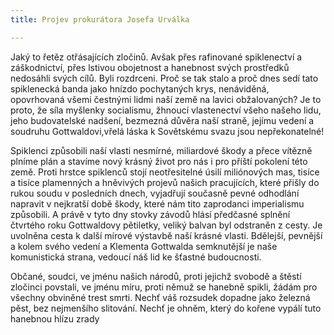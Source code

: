 ```yaml
---
title: Projev prokurátora Josefa Urválka

---
```


Jaký to řetěz otřásajících zločinů. Avšak přes rafinované spiklenectví a záškodnictví, přes lstivou obojetnost a hanebnost svých prostředků nedosáhli svých cílů. Byli rozdrceni. Proč se tak stalo a proč dnes sedí tato spiklenecká banda jako hnízdo pochytaných krys, nenáviděná, opovrhovaná všemi čestnými lidmi naší země na lavici obžalovaných? Je to proto, že síla myšlenky socialismu, žhnoucí vlastenectví všeho našeho lidu, jeho budovatelské nadšení, bezmezná důvěra naší straně, jejímu vedení a soudruhu Gottwaldovi,vřelá láska k Sovětskému svazu jsou nepřekonatelné! 

Spiklenci způsobili naší vlasti nesmírné, miliardové škody a přece vítězně plníme plán a stavíme nový krásný život pro nás i pro příští pokolení této země. Proti hrstce spiklenců stojí neotřesitelné úsilí miliónových mas, tisíce a tisíce plamenných a hněvivých projevů našich pracujících, které přišly do rukou soudu v posledních dnech, vyjadřují současně pevné odhodlání napravit v nejkratší době škody, které nám tito zaprodanci imperialismu způsobili. A právě v tyto dny stovky závodů hlásí předčasné splnění čtvrtého roku Gottwaldovy pětiletky, veliký balvan byl odstraněn z cesty. Je uvolněna cesta k další mírové výstavbě naší krásné vlasti. Bdělejší, pevnější a kolem svého vedení a Klementa Gottwalda semknutější je naše komunistická strana, vedoucí náš lid ke šťastné budoucnosti. 

Občané, soudci, ve jménu našich národů, proti jejichž svobodě a štěstí zločinci povstali, ve jménu míru, proti němuž se hanebně spikli, žádám pro všechny obviněné trest smrti. Nechť váš rozsudek dopadne jako železná pěst, bez nejmenšího slitování. Nechť je ohněm, který do kořene vypálí tuto hanebnou hlízu zrady